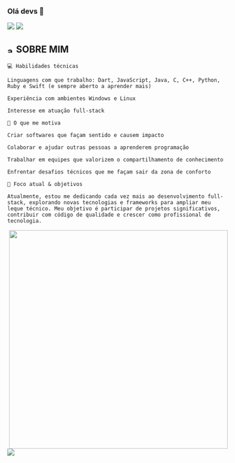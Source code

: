 ### Olá devs 👋

  <a align="center" alt="mail" href = "mailto:alysoncamar@gmail.com"><img src="https://img.shields.io/badge/-Gmail-%23333?style=for-the-badge&logo=gmail&logoColor=white" target="_blank"></a>
  <a align="center" alt="linkedin" href="https://www.linkedin.com/in/alyson-camargo-49b476242" target="_blank"><img src="https://img.shields.io/badge/-LinkedIn-%230077B5?style=for-the-badge&logo=linkedin&logoColor=white" target="_blank"></a> 


## <img width="15" alt="about" src="https://raw.github.com/elizarov/elizarov/master/about.png"> SOBRE MIM


```
💻 Habilidades técnicas

Linguagens com que trabalho: Dart, JavaScript, Java, C, C++, Python, Ruby e Swift (e sempre aberto a aprender mais)

Experiência com ambientes Windows e Linux

Interesse em atuação full-stack

🚀 O que me motiva

Criar softwares que façam sentido e causem impacto

Colaborar e ajudar outras pessoas a aprenderem programação

Trabalhar em equipes que valorizem o compartilhamento de conhecimento

Enfrentar desafios técnicos que me façam sair da zona de conforto

🔗 Foco atual & objetivos

Atualmente, estou me dedicando cada vez mais ao desenvolvimento full-stack, explorando novas tecnologias e frameworks para ampliar meu leque técnico. Meu objetivo é participar de projetos significativos, contribuir com código de qualidade e crescer como profissional de tecnologia.
```



<img align="right" width="500" src="https://c.tenor.com/kqlEI-zeRL4AAAAC/pixelart.gif" /> 
<a href="https://github.com/AlysonCamargo">
 
  <img align="left" src="https://github-readme-stats.vercel.app/api/top-langs/?username=AlysonCamargo&theme=dark&hide_langs_below=1" />
</a>



